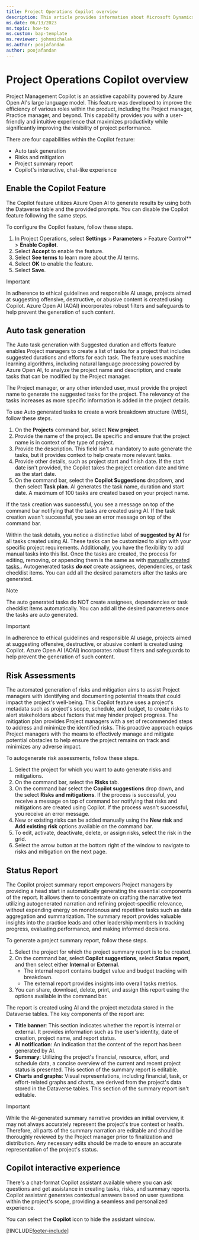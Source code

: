 ```yaml
---
title: Project Operations Copilot overview
description: This article provides information about Microsoft Dynamics 365 Project Operations Copilot features.
ms.date: 06/13/2023
ms.topic: how-to
ms.custom: bap-template
ms.reviewer: johnmichalak
ms.author: poojafandan
author: poojafandan
---
```


# Project Operations Copilot overview

Project Management Copilot is an assistive capability powered by Azure Open AI's large language model. This feature was developed to improve the efficiency of various roles within the product, including the Project manager, Practice manager, and beyond. This capability provides you with a user-friendly and intuitive experience that maximizes productivity while significantly improving the visibility of project performance.

There are four capabilities within the Copilot feature:

- Auto task generation
- Risks and mitigation
- Project summary report
- Copilot's interactive, chat-like experience

## Enable the Copilot Feature

The Copilot feature utilizes Azure Open AI to generate results by using both the Dataverse table and the provided prompts. You can disable the Copilot feature following the same steps. 

To configure the Copilot feature, follow these steps.

1. In Project Operations, select **Settings** \> **Parameters** \> Feature Control** \> **Enable Copilot**.
1. Select **Accept** to enable the feature.
1. Select **See terms** to learn more about the AI terms.
1. Select **OK** to enable the feature.
1. Select **Save**.

> [!Important]
> In adherence to ethical guidelines and responsible AI usage, projects aimed at suggesting offensive, destructive, or abusive content is created using Copilot. Azure Open AI (AOAI) incorporates robust filters and safeguards to help prevent the generation of such content.

## Auto task generation

The Auto task generation with Suggested duration and efforts feature enables Project managers to create a list of tasks for a project that includes suggested durations and efforts for each task. The feature uses machine learning algorithms, including natural language processing powered by Azure Open AI, to analyze the project name and description, and create tasks that can be modified by the Project manager.

The Project manager, or any other intended user, must provide the project name to generate the suggested tasks for the project. The relevancy of the tasks increases as more specific information is added in the project details.

To use Auto generated tasks to create a work breakdown structure (WBS), follow these steps.

1. On the **Projects** command bar, select **New project**.
1. Provide the name of the project. Be specific and ensure that the project name is in context of the type of project.
1. Provide the description. This field isn't a mandatory to auto generate the tasks, but it provides context to help create more relevant tasks.
1. Provide other details, such as project start and finish date. If the start date isn't provided, the Copilot takes the project creation date and time as the start date.
1. On the command bar, select the **Copilot Suggestions** dropdown, and then select **Task plan**. AI generates the task name, duration and start date. A maximum of 100 tasks are created based on your project name.

If the task creation was successful, you see a message on top of the command bar notifying that the tasks are created using AI. If the task creation wasn't successful, you see an error message on top of the command bar.

Within the task details, you notice a distinctive label of **suggested by AI** for all tasks created using AI. These tasks can be customized to align with your specific project requirements. Additionally, you have the flexibility to add manual tasks into this list. Once the tasks are created, the process for editing, removing, or appending them is the same as with [manually created tasks.](create-wbs.md). Autogenerated tasks ***do not*** create assignees, dependencies, or task checklist items. You can add all the desired parameters after the tasks are generated.

> [!Note]
> The auto generated tasks do NOT create assignees, dependencies or task checklist items automatically. You can add all the desired parameters once the tasks are auto generated.

> [!Important]
> In adherence to ethical guidelines and responsible AI usage, projects aimed at suggesting offensive, destructive, or abusive content is created using Copilot. Azure Open AI (AOAI) incorporates robust filters and safeguards to help prevent the generation of such content.

## Risk Assessments

The automated generation of risks and mitigation aims to assist Project managers with identifying and documenting potential threats that could impact the project's well-being. This Copilot feature uses a project's metadata such as project's scope, schedule, and budget, to create risks to alert stakeholders about factors that may hinder project progress. The mitigation plan provides Project managers with a set of recommended steps to address and minimize the identified risks. This proactive approach equips Project managers with the means to effectively manage and mitigate potential obstacles to help ensure the project remains on track and minimizes any adverse impact.

To autogenerate risk assessments, follow these steps.

1. Select the project for which you want to auto generate risks and mitigations.
1. On the command bar, select the **Risks** tab.
1. On the command bar select the **Copilot suggestions** drop down, and the select **Risks and mitigations**. If the process is successful, you receive a message on top of command bar notifying that risks and mitigations are created using Copilot. If the process wasn't successful, you receive an error message.
1. New or existing risks can be added manually using the **New risk** and **Add existing risk** options available on the command bar.
1. To edit, activate, deactivate, delete, or assign risks, select the risk in the grid.
1. Select the arrow button at the bottom right of the window to navigate to risks and mitigation on the next page.

## Status Report

The Copilot project summary report empowers Project managers by providing a head start in automatically generating the essential components of the report. It allows them to concentrate on crafting the narrative text utilizing autogenerated narration and refining project-specific relevance, without expending energy on monotonous and repetitive tasks such as data aggregation and summarization. The summary report provides valuable insights into the practice leads and other leadership members in tracking progress, evaluating performance, and making informed decisions.

To generate a project summary report, follow these steps.

1. Select the project for which the project summary report is to be created.
1. On the command bar, select **Copilot suggestions**, select **Status report**, and then select either **Internal** or **External**.
   - The internal report contains budget value and budget tracking with breakdown.
   - The external report provides insights into overall tasks metrics.
1. You can share, download, delete, print, and assign this report using the options available in the command bar.

The report is created using AI and the project metadata stored in the Dataverse tables. The key components of the report are:

- **Title banner**: This section indicates whether the report is internal or external. It provides information such as the user's identity, date of creation, project name, and report status.
- **AI notification**: An indication that the content of the report has been generated by AI.
- **Summary**: Utilizing the project's financial, resource, effort, and schedule data, a concise overview of the current and recent project status is presented. This section of the summary report is editable.
- **Charts and graphs**: Visual representations, including financial, task, or effort-related graphs and charts, are derived from the project's data stored in the Dataverse tables. This section of the summary report isn't editable.

> [!Important]
> While the AI-generated summary narrative provides an initial overview, it may not always accurately represent the project's true context or health. Therefore, all parts of the summary narration are editable and should be thoroughly reviewed by the Project manager prior to finalization and distribution. Any necessary edits should be made to ensure an accurate representation of the project's status.

## Copilot interactive experience

There's a chat-format Copilot assistant available where you can ask questions and get assistance in creating tasks, risks, and summary reports. Copilot assistant generates contextual answers based on user questions within the project's scope, providing a seamless and personalized experience.

You can select the **Copilot** icon to hide the assistant window.

[!INCLUDE[footer-include](../includes/footer-banner.md)]
